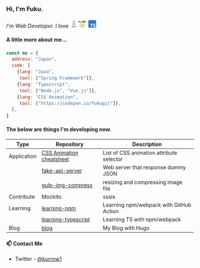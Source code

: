 ### Hi, I'm Fuku. 

<p><em>I'm Web Developer.</em>
 I love <img src="./lang.png" width="100"></p>

#### A little more about me...
```javascript
const me = {
  address: "Japan",
  code: [
    {lang: "Java",
     tool: ["Spring Framework"]},
    {lang: "Typescript",
     tool: ["Node.js", "Vue.js"]},
    {lang: "CSS Animation",
     tool: ["https://codepen.io/fukugit"]},
  ],
}
```

#### The below are things I'm developing now.  
| Type        | Repository                                                                      | Description                              |
| ----------- | ------------------------------------------------------------------------------- | ---------------------------------------- |
| Application | [CSS Animation cheatsheet](https://github.com/fukugit/css-animation-cheatsheet) | List of CSS animation attribute selector |
|             | [fake-api-server](https://github.com/fukugit/fake-api-server)                   | Web server that response dummy JSON      |
|             | [gulp-img-compress](https://github.com/fukugit/gulp-img-compress)               | resizing and compressing image file      |
| Contribute  | Mockito                                                                         | sssis                                    |
| Learning    | [learning-npm](https://github.com/fukugit/learning-npm)                         | Learning npm/webpack with GitHub Action  |
|             | [learning-typescript](https://github.com/fukugit/learning-typescript)           | Learning TS with npm/webpack             |
| Blog        | [blog](https://fukugit.github.io/blog/)                                         | My Blog with Hugo                        |

#### 📫 Contact Me
- Twitter - [@kurrow1](https://twitter.com/kurrow1)  

<!--
**fukugit/fukugit** is a ✨ _special_ ✨ repository because its `README.md` (this file) appears on your GitHub profile.

Here are some ideas to get you started:

- 🔭 I’m currently working on ...
- 🌱 I’m currently learning ...
- 👯 I’m looking to collaborate on ...
- 🤔 I’m looking for help with ...
- 💬 Ask me about ...
- 📫 How to reach me: ...
- 😄 Pronouns: ...
- ⚡ Fun fact: ...
-->

